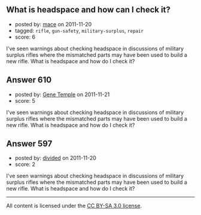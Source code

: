 ## What is headspace and how can I check it?

- posted by: [mace](https://stackexchange.com/users/-1/163-mace) on 2011-11-20
- tagged: `rifle`, `gun-safety`, `military-surplus`, `repair`
- score: 6

I've seen warnings about checking headspace in discussions of military surplus rifles where the mismatched parts may have been used to build a new rifle. What is headspace and how do I check it?


## Answer 610

- posted by: [Gene Temple](https://stackexchange.com/users/-1/254-gene-temple) on 2011-11-21
- score: 5

I've seen warnings about checking headspace in discussions of military surplus rifles where the mismatched parts may have been used to build a new rifle. What is headspace and how do I check it?


## Answer 597

- posted by: [divided](https://stackexchange.com/users/-1/66-divided) on 2011-11-20
- score: 2

I've seen warnings about checking headspace in discussions of military surplus rifles where the mismatched parts may have been used to build a new rifle. What is headspace and how do I check it?



---

All content is licensed under the [CC BY-SA 3.0 license](https://creativecommons.org/licenses/by-sa/3.0/).
